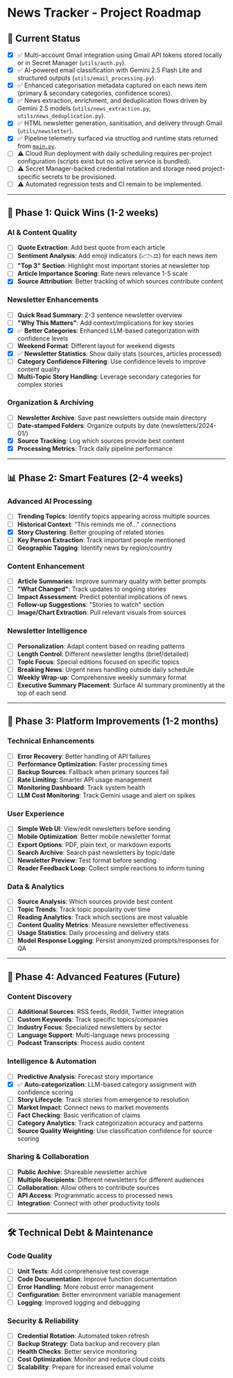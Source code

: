 # News Tracker - Project Roadmap

## 🎯 Current Status
- [x] ✅ Multi-account Gmail integration using Gmail API tokens stored locally or in Secret Manager (`utils/auth.py`).
- [x] ✅ AI-powered email classification with Gemini 2.5 Flash Lite and structured outputs (`utils/email_processing.py`).
- [x] ✅ Enhanced categorisation metadata captured on each news item (primary & secondary categories, confidence scores).
- [x] ✅ News extraction, enrichment, and deduplication flows driven by Gemini 2.5 models (`utils/news_extraction.py`, `utils/news_deduplication.py`).
- [x] ✅ HTML newsletter generation, sanitisation, and delivery through Gmail (`utils/newsletter`).
- [x] ✅ Pipeline telemetry surfaced via structlog and runtime stats returned from [`main.py`](./main.py).
- [ ] ⚠️ Cloud Run deployment with daily scheduling requires per-project configuration (scripts exist but no active service is bundled).
- [ ] ⚠️ Secret Manager-backed credential rotation and storage need project-specific secrets to be provisioned.
- [ ] ⚠️ Automated regression tests and CI remain to be implemented.

---

## 🚀 Phase 1: Quick Wins (1-2 weeks)

### **AI & Content Quality**
- [ ] **Quote Extraction**: Add best quote from each article
- [ ] **Sentiment Analysis**: Add emoji indicators (📈📉⚖️) for each news item
- [ ] **"Top 3" Section**: Highlight most important stories at newsletter top
- [ ] **Article Importance Scoring**: Rate news relevance 1-5 scale
- [x] **Source Attribution**: Better tracking of which sources contribute content

### **Newsletter Enhancements**
- [ ] **Quick Read Summary**: 2-3 sentence newsletter overview
- [ ] **"Why This Matters"**: Add context/implications for key stories
- [x] ✅ **Better Categories**: Enhanced LLM-based categorization with confidence levels
- [ ] **Weekend Format**: Different layout for weekend digests
- [x] ✅ **Newsletter Statistics**: Show daily stats (sources, articles processed)
- [ ] **Category Confidence Filtering**: Use confidence levels to improve content quality
- [ ] **Multi-Topic Story Handling**: Leverage secondary categories for complex stories

### **Organization & Archiving**
- [ ] **Newsletter Archive**: Save past newsletters outside main directory
- [ ] **Date-stamped Folders**: Organize outputs by date (newsletters/2024-01/)
- [x] **Source Tracking**: Log which sources provide best content
- [x] **Processing Metrics**: Track daily pipeline performance

---

## 📊 **Phase 2: Smart Features (2-4 weeks)**

### **Advanced AI Processing**
- [ ] **Trending Topics**: Identify topics appearing across multiple sources
- [ ] **Historical Context**: "This reminds me of..." connections
- [x] **Story Clustering**: Better grouping of related stories
- [ ] **Key Person Extraction**: Track important people mentioned
- [ ] **Geographic Tagging**: Identify news by region/country

### **Content Enhancement**
- [ ] **Article Summaries**: Improve summary quality with better prompts
- [ ] **"What Changed"**: Track updates to ongoing stories
- [ ] **Impact Assessment**: Predict potential implications of news
- [ ] **Follow-up Suggestions**: "Stories to watch" section
- [ ] **Image/Chart Extraction**: Pull relevant visuals from sources

### **Newsletter Intelligence**
- [ ] **Personalization**: Adapt content based on reading patterns
- [ ] **Length Control**: Different newsletter lengths (brief/detailed)
- [ ] **Topic Focus**: Special editions focused on specific topics
- [ ] **Breaking News**: Urgent news handling outside daily schedule
- [ ] **Weekly Wrap-up**: Comprehensive weekly summary format
- [ ] **Executive Summary Placement**: Surface AI summary prominently at the top of each send

---

## 🔧 **Phase 3: Platform Improvements (1-2 months)**

### **Technical Enhancements**
- [ ] **Error Recovery**: Better handling of API failures
- [ ] **Performance Optimization**: Faster processing times
- [ ] **Backup Sources**: Fallback when primary sources fail
- [ ] **Rate Limiting**: Smarter API usage management
- [ ] **Monitoring Dashboard**: Track system health
- [ ] **LLM Cost Monitoring**: Track Gemini usage and alert on spikes

### **User Experience**
- [ ] **Simple Web UI**: View/edit newsletters before sending
- [ ] **Mobile Optimization**: Better mobile newsletter format
- [ ] **Export Options**: PDF, plain text, or markdown exports
- [ ] **Search Archive**: Search past newsletters by topic/date
- [ ] **Newsletter Preview**: Test format before sending
- [ ] **Reader Feedback Loop**: Collect simple reactions to inform tuning

### **Data & Analytics**
- [ ] **Source Analysis**: Which sources provide best content
- [ ] **Topic Trends**: Track topic popularity over time
- [ ] **Reading Analytics**: Track which sections are most valuable
- [ ] **Content Quality Metrics**: Measure newsletter effectiveness
- [ ] **Usage Statistics**: Daily processing and delivery stats
- [ ] **Model Response Logging**: Persist anonymized prompts/responses for QA

---

## 🌟 **Phase 4: Advanced Features (Future)**

### **Content Discovery**
- [ ] **Additional Sources**: RSS feeds, Reddit, Twitter integration
- [ ] **Custom Keywords**: Track specific topics/companies
- [ ] **Industry Focus**: Specialized newsletters by sector
- [ ] **Language Support**: Multi-language news processing
- [ ] **Podcast Transcripts**: Process audio content

### **Intelligence & Automation**
- [ ] **Predictive Analysis**: Forecast story importance
- [x] ✅ **Auto-categorization**: LLM-based category assignment with confidence scoring
- [ ] **Story Lifecycle**: Track stories from emergence to resolution
- [ ] **Market Impact**: Connect news to market movements
- [ ] **Fact Checking**: Basic verification of claims
- [ ] **Category Analytics**: Track categorization accuracy and patterns
- [ ] **Source Quality Weighting**: Use classification confidence for source scoring

### **Sharing & Collaboration**
- [ ] **Public Archive**: Shareable newsletter archive
- [ ] **Multiple Recipients**: Different newsletters for different audiences
- [ ] **Collaboration**: Allow others to contribute sources
- [ ] **API Access**: Programmatic access to processed news
- [ ] **Integration**: Connect with other productivity tools

---

## 🛠 **Technical Debt & Maintenance**

### **Code Quality**
- [ ] **Unit Tests**: Add comprehensive test coverage
- [ ] **Code Documentation**: Improve function documentation
- [ ] **Error Handling**: More robust error management
- [ ] **Configuration**: Better environment variable management
- [ ] **Logging**: Improved logging and debugging

### **Security & Reliability**
- [ ] **Credential Rotation**: Automated token refresh
- [ ] **Backup Strategy**: Data backup and recovery plan
- [ ] **Health Checks**: Better service monitoring
- [ ] **Cost Optimization**: Monitor and reduce cloud costs
- [ ] **Scalability**: Prepare for increased email volume
